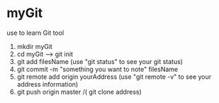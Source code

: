 # myGit
use to learn Git tool

1. mkdir myGit
2. cd myGit   --> git init
3. git add filesName
  (use "git status" to see your git status)
4. git commit -m "something you want to note" filesName
5. git remote add origin yourAddress 
  (use "git remote -v" to see your address information)
6. git push origin master /( git clone address)
